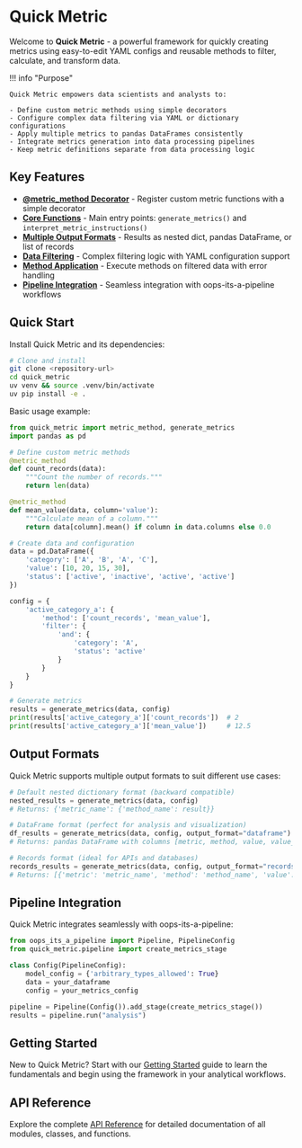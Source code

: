 # Quick Metric

Welcome to **Quick Metric** - a powerful framework for quickly creating metrics using easy-to-edit YAML configs and reusable methods to filter, calculate, and transform data.

!!! info "Purpose"

    Quick Metric empowers data scientists and analysts to:
    
    - Define custom metric methods using simple decorators
    - Configure complex data filtering via YAML or dictionary configurations
    - Apply multiple metrics to pandas DataFrames consistently
    - Integrate metrics generation into data processing pipelines
    - Keep metric definitions separate from data processing logic

## Key Features

* **[@metric_method Decorator](api_reference/method_definitions.md)** - Register custom metric functions with a simple decorator
* **[Core Functions](api_reference/core.md)** - Main entry points: `generate_metrics()` and `interpret_metric_instructions()`
* **[Multiple Output Formats](usage/nested.md)** - Results as nested dict, pandas DataFrame, or list of records
* **[Data Filtering](api_reference/filter.md)** - Complex filtering logic with YAML configuration support
* **[Method Application](api_reference/apply_methods.md)** - Execute methods on filtered data with error handling
* **[Pipeline Integration](api_reference/pipeline.md)** - Seamless integration with oops-its-a-pipeline workflows

## Quick Start

Install Quick Metric and its dependencies:

```bash
# Clone and install
git clone <repository-url>
cd quick_metric
uv venv && source .venv/bin/activate
uv pip install -e .
```

Basic usage example:

```python
from quick_metric import metric_method, generate_metrics
import pandas as pd

# Define custom metric methods
@metric_method
def count_records(data):
    """Count the number of records."""
    return len(data)

@metric_method  
def mean_value(data, column='value'):
    """Calculate mean of a column."""
    return data[column].mean() if column in data.columns else 0.0

# Create data and configuration
data = pd.DataFrame({
    'category': ['A', 'B', 'A', 'C'],
    'value': [10, 20, 15, 30],
    'status': ['active', 'inactive', 'active', 'active']
})

config = {
    'active_category_a': {
        'method': ['count_records', 'mean_value'],
        'filter': {
            'and': {
                'category': 'A',
                'status': 'active'
            }
        }
    }
}

# Generate metrics
results = generate_metrics(data, config)
print(results['active_category_a']['count_records'])  # 2
print(results['active_category_a']['mean_value'])     # 12.5
```

## Output Formats

Quick Metric supports multiple output formats to suit different use cases:

```python
# Default nested dictionary format (backward compatible)
nested_results = generate_metrics(data, config)
# Returns: {'metric_name': {'method_name': result}}

# DataFrame format (perfect for analysis and visualization)
df_results = generate_metrics(data, config, output_format="dataframe")
# Returns: pandas DataFrame with columns [metric, method, value, value_type]

# Records format (ideal for APIs and databases)
records_results = generate_metrics(data, config, output_format="records")
# Returns: [{'metric': 'metric_name', 'method': 'method_name', 'value': result}]
```

## Pipeline Integration

Quick Metric integrates seamlessly with oops-its-a-pipeline:

```python
from oops_its_a_pipeline import Pipeline, PipelineConfig
from quick_metric.pipeline import create_metrics_stage

class Config(PipelineConfig):
    model_config = {'arbitrary_types_allowed': True}
    data = your_dataframe
    config = your_metrics_config

pipeline = Pipeline(Config()).add_stage(create_metrics_stage())
results = pipeline.run("analysis")
```

## Getting Started

New to Quick Metric? Start with our [Getting Started](getting_started.md) guide to learn the fundamentals and begin using the framework in your analytical workflows.

## API Reference

Explore the complete [API Reference](api_reference/index.md) for detailed documentation of all modules, classes, and functions.
